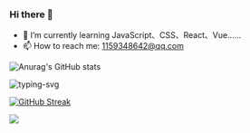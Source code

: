 ### Hi there 👋

- 🌱 I’m currently learning JavaScript、CSS、React、Vue......
- 📫 How to reach me: 1159348642@qq.com



![Anurag's GitHub stats](https://github-readme-stats.vercel.app/api?username=Enternity-Yu&show_icons=true&theme=tokyonight)


<p> <!--align="center"-->
   <img src="https://readme-typing-svg.herokuapp.com?color=28696B&size=21&center=true&lines=%E9%97%AA%E9%97%AA%E5%8F%91%E4%BA%AE%EF%BC%8C%E9%97%AA%E9%97%AA%E5%8F%91%E4%BA%AE;Enternity-Yu+%E7%A5%9D%E4%BD%A0%E4%BB%8A%E6%97%A5%E6%84%89%E5%BF%AB" alt="typing-svg">
</p>


[![GitHub Streak](https://github-readme-streak-stats.herokuapp.com/?user=DenverCoder1&theme=algolia)](https://git.io/streak-stats)

<div> <!--align="center"-->
    <img src="https://activity-graph.herokuapp.com/graph?username=Enternity-Yu&theme=xcode" />
</div>

<!--
**Enternity-Yu/Enternity-Yu** is a ✨ _special_ ✨ repository because its `README.md` (this file) appears on your GitHub profile.

Here are some ideas to get you started:

- 🔭 I’m currently working on ...
- 🌱 I’m currently learning ...
- 👯 I’m looking to collaborate on ...
- 🤔 I’m looking for help with ...
- 💬 Ask me about ...
- 📫 How to reach me: ...
- 😄 Pronouns: ...
- ⚡ Fun fact: ...
[![Anurag's github stats](https://github-readme-stats.vercel.app/api?username=Enternity-Yu)](https://github.com/anuraghazra/github-readme-stats)
-->
